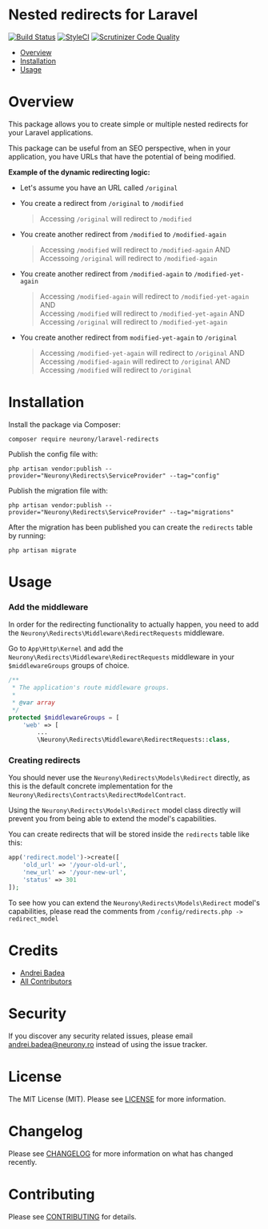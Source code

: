 # Nested redirects for Laravel

[![Build Status](https://travis-ci.org/Neurony/laravel-redirects.svg?branch=master)](https://travis-ci.org/Neurony/laravel-redirects)
[![StyleCI](https://github.styleci.io/repos/189837919/shield?branch=master)](https://github.styleci.io/repos/189837919)
[![Scrutinizer Code Quality](https://scrutinizer-ci.com/g/Neurony/laravel-redirects/badges/quality-score.png?b=master)](https://scrutinizer-ci.com/g/Neurony/laravel-redirects/?branch=master)

- [Overview](#overview)   
- [Installation](#installation)   
- [Usage](#usage)   

# Overview

This package allows you to create simple or multiple nested redirects for your Laravel applications.   
   
This package can be useful from an SEO perspective, when in your application, you have URLs that have the potential of being modified.
   
**Example of the dynamic redirecting logic:**
* Let's assume you have an URL called `/original`   
   
* You create a redirect from `/original` to `/modified`
  > Accessing `/original` will redirect to `/modified`   
* You create another redirect from `/modified` to `/modified-again`   
  > Accessing `/modified` will redirect to `/modified-again` AND   
  > Accessoing `/original` will redirect to `/modified-again`   
* You create another redirect from `/modified-again` to `/modified-yet-again`   
  > Accessing `/modified-again` will redirect to `/modified-yet-again` AND      
  > Accessing `/modified` will redirect to `/modified-yet-again` AND   
  > Accessing `/original` will redirect to `/modified-yet-again`   
* You create another redirect from `modified-yet-again` to `/original`  
  > Accessing `/modified-yet-again` will redirect to `/original` AND   
  > Accessing `/modified-again` will redirect to `/original` AND   
  > Accessing `/modified` will redirect to `/original`
  
# Installation

Install the package via Composer:

```
composer require neurony/laravel-redirects
```

Publish the config file with:

```
php artisan vendor:publish --provider="Neurony\Redirects\ServiceProvider" --tag="config"
```

Publish the migration file with:

```
php artisan vendor:publish --provider="Neurony\Redirects\ServiceProvider" --tag="migrations"
```

After the migration has been published you can create the `redirects` table by running:

```
php artisan migrate
```

# Usage

### Add the middleware

In order for the redirecting functionality to actually happen, you need to add the `Neurony\Redirects\Middleware\RedirectRequests` middleware.

Go to `App\Http\Kernel` and add the `Neurony\Redirects\Middleware\RedirectRequests` middleware in your `$middlewareGroups` groups of choice.

```php
/**
 * The application's route middleware groups.
 *
 * @var array
 */
protected $middlewareGroups = [
    'web' => [
        ...
        \Neurony\Redirects\Middleware\RedirectRequests::class,
```

### Creating redirects

You should never use the `Neurony\Redirects\Models\Redirect` directly, as this is the default concrete implementation for the `Neurony\Redirects\Contracts\RedirectModelContract`.   
  
Using the `Neurony\Redirects\Models\Redirect` model class directly will prevent you from being able to extend the model's capabilities.

You can create redirects that will be stored inside the `redirects` table like this:   

```php
app('redirect.model')->create([
    'old_url' => '/your-old-url',
    'new_url' => '/your-new-url',
    'status' => 301
]);
```

To see how you can extend the `Neurony\Redirects\Models\Redirect` model's capabilities, please read the comments from `/config/redirects.php -> redirect_model`

# Credits

- [Andrei Badea](https://github.com/zbiller)
- [All Contributors](../../contributors)

# Security

If you discover any security related issues, please email andrei.badea@neurony.ro instead of using the issue tracker.

# License

The MIT License (MIT). Please see [LICENSE](LICENSE.md) for more information.

# Changelog

Please see [CHANGELOG](CHANGELOG.md) for more information on what has changed recently.

# Contributing

Please see [CONTRIBUTING](CONTRIBUTING.md) for details.
